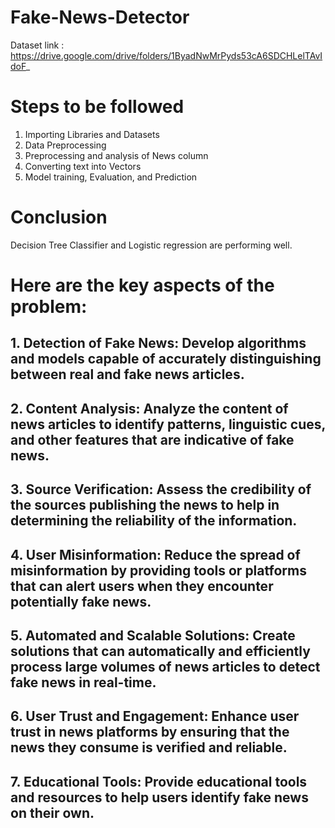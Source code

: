# Fake-News-Detector
Dataset link : https://drive.google.com/drive/folders/1ByadNwMrPyds53cA6SDCHLelTAvIdoF_

# Steps to be followed
 1. Importing Libraries and Datasets
 2. Data Preprocessing
 3. Preprocessing and analysis of News column
 4. Converting text into Vectors
 5. Model training, Evaluation, and Prediction

# Conclusion
Decision Tree Classifier and Logistic regression are performing well.

# Here are the key aspects of the problem:

## 1. Detection of Fake News: Develop algorithms and models capable of accurately distinguishing between real and fake news articles.

## 2. Content Analysis: Analyze the content of news articles to identify patterns, linguistic cues, and other features that are indicative of fake news.

## 3. Source Verification: Assess the credibility of the sources publishing the news to help in determining the reliability of the information.

## 4. User Misinformation: Reduce the spread of misinformation by providing tools or platforms that can alert users when they encounter potentially fake news.

## 5. Automated and Scalable Solutions: Create solutions that can automatically and efficiently process large volumes of news articles to detect fake news in real-time.

## 6. User Trust and Engagement: Enhance user trust in news platforms by ensuring that the news they consume is verified and reliable.

## 7. Educational Tools: Provide educational tools and resources to help users identify fake news on their own.
